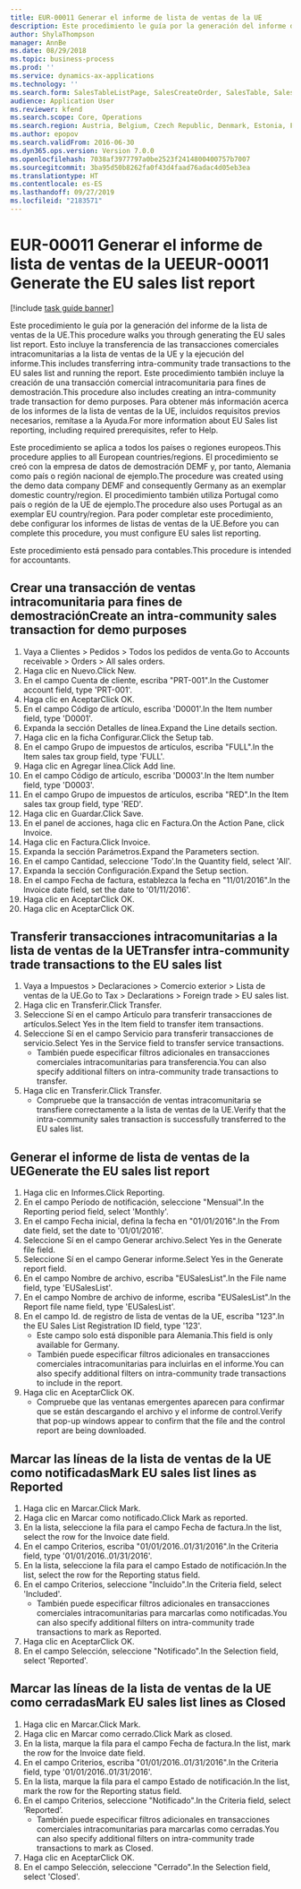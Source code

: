 ```yaml
---
title: EUR-00011 Generar el informe de lista de ventas de la UE
description: Este procedimiento le guía por la generación del informe de la lista de ventas de la UE.
author: ShylaThompson
manager: AnnBe
ms.date: 08/29/2018
ms.topic: business-process
ms.prod: ''
ms.service: dynamics-ax-applications
ms.technology: ''
ms.search.form: SalesTableListPage, SalesCreateOrder, SalesTable, SalesEditLines,  EUSalesList, EUSalesListSelection, SysQueryForm, SysLookup
audience: Application User
ms.reviewer: kfend
ms.search.scope: Core, Operations
ms.search.region: Austria, Belgium, Czech Republic, Denmark, Estonia, Finland, France, Germany, Hungary, Ireland, Italy, Latvia, Lithuania, Netherlands, Poland, Spain, Sweden, United Kingdom
ms.author: epopov
ms.search.validFrom: 2016-06-30
ms.dyn365.ops.version: Version 7.0.0
ms.openlocfilehash: 7038af3977797a0be2523f2414800400757b7007
ms.sourcegitcommit: 3ba95d50b8262fa0f43d4faad76adac4d05eb3ea
ms.translationtype: HT
ms.contentlocale: es-ES
ms.lasthandoff: 09/27/2019
ms.locfileid: "2183571"
---
```

# <a name="eur-00011-generate-the-eu-sales-list-report"></a><span data-ttu-id="798f0-103">EUR-00011 Generar el informe de lista de ventas de la UE</span><span class="sxs-lookup"><span data-stu-id="798f0-103">EUR-00011 Generate the EU sales list report</span></span>

[!include [task guide banner](../../includes/task-guide-banner.md)]

<span data-ttu-id="798f0-104">Este procedimiento le guía por la generación del informe de la lista de ventas de la UE.</span><span class="sxs-lookup"><span data-stu-id="798f0-104">This procedure walks you through generating the EU sales list report.</span></span> <span data-ttu-id="798f0-105">Esto incluye la transferencia de las transacciones comerciales intracomunitarias a la lista de ventas de la UE y la ejecución del informe.</span><span class="sxs-lookup"><span data-stu-id="798f0-105">This includes transferring intra-community trade transactions to the EU sales list and running the report.</span></span> <span data-ttu-id="798f0-106">Este procedimiento también incluye la creación de una transacción comercial intracomunitaria para fines de demostración.</span><span class="sxs-lookup"><span data-stu-id="798f0-106">This procedure also includes creating an intra-community trade transaction for demo purposes.</span></span> <span data-ttu-id="798f0-107">Para obtener más información acerca de los informes de la lista de ventas de la UE, incluidos requisitos previos necesarios, remítase a la Ayuda.</span><span class="sxs-lookup"><span data-stu-id="798f0-107">For more information about EU Sales list reporting, including required prerequisites, refer to Help.</span></span>

<span data-ttu-id="798f0-108">Este procedimiento se aplica a todos los países o regiones europeos.</span><span class="sxs-lookup"><span data-stu-id="798f0-108">This procedure applies to all European countries/regions.</span></span> <span data-ttu-id="798f0-109">El procedimiento se creó con la empresa de datos de demostración DEMF y, por tanto, Alemania como país o región nacional de ejemplo.</span><span class="sxs-lookup"><span data-stu-id="798f0-109">The procedure was created using the demo data company DEMF and consequently Germany as an exemplar domestic country/region.</span></span> <span data-ttu-id="798f0-110">El procedimiento también utiliza Portugal como país o región de la UE de ejemplo.</span><span class="sxs-lookup"><span data-stu-id="798f0-110">The procedure also uses Portugal as an exemplar EU country/region.</span></span> <span data-ttu-id="798f0-111">Para poder completar este procedimiento, debe configurar los informes de listas de ventas de la UE.</span><span class="sxs-lookup"><span data-stu-id="798f0-111">Before you can complete this procedure, you must configure EU sales list reporting.</span></span>

<span data-ttu-id="798f0-112">Este procedimiento está pensado para contables.</span><span class="sxs-lookup"><span data-stu-id="798f0-112">This procedure is intended for accountants.</span></span>


## <a name="create-an-intra-community-sales-transaction-for-demo-purposes"></a><span data-ttu-id="798f0-113">Crear una transacción de ventas intracomunitaria para fines de demostración</span><span class="sxs-lookup"><span data-stu-id="798f0-113">Create an intra-community sales transaction for demo purposes</span></span>
1. <span data-ttu-id="798f0-114">Vaya a Clientes > Pedidos > Todos los pedidos de venta.</span><span class="sxs-lookup"><span data-stu-id="798f0-114">Go to Accounts receivable > Orders > All sales orders.</span></span>
2. <span data-ttu-id="798f0-115">Haga clic en Nuevo.</span><span class="sxs-lookup"><span data-stu-id="798f0-115">Click New.</span></span>
3. <span data-ttu-id="798f0-116">En el campo Cuenta de cliente, escriba "PRT-001".</span><span class="sxs-lookup"><span data-stu-id="798f0-116">In the Customer account field, type 'PRT-001'.</span></span>
4. <span data-ttu-id="798f0-117">Haga clic en Aceptar</span><span class="sxs-lookup"><span data-stu-id="798f0-117">Click OK.</span></span>
5. <span data-ttu-id="798f0-118">En el campo Código de artículo, escriba 'D0001'.</span><span class="sxs-lookup"><span data-stu-id="798f0-118">In the Item number field, type 'D0001'.</span></span>
6. <span data-ttu-id="798f0-119">Expanda la sección Detalles de línea.</span><span class="sxs-lookup"><span data-stu-id="798f0-119">Expand the Line details section.</span></span>
7. <span data-ttu-id="798f0-120">Haga clic en la ficha Configurar.</span><span class="sxs-lookup"><span data-stu-id="798f0-120">Click the Setup tab.</span></span>
8. <span data-ttu-id="798f0-121">En el campo Grupo de impuestos de artículos, escriba "FULL".</span><span class="sxs-lookup"><span data-stu-id="798f0-121">In the Item sales tax group field, type 'FULL'.</span></span>
9. <span data-ttu-id="798f0-122">Haga clic en Agregar línea.</span><span class="sxs-lookup"><span data-stu-id="798f0-122">Click Add line.</span></span>
10. <span data-ttu-id="798f0-123">En el campo Código de artículo, escriba 'D0003'.</span><span class="sxs-lookup"><span data-stu-id="798f0-123">In the Item number field, type 'D0003'.</span></span>
11. <span data-ttu-id="798f0-124">En el campo Grupo de impuestos de artículos, escriba "RED".</span><span class="sxs-lookup"><span data-stu-id="798f0-124">In the Item sales tax group field, type 'RED'.</span></span>
12. <span data-ttu-id="798f0-125">Haga clic en Guardar.</span><span class="sxs-lookup"><span data-stu-id="798f0-125">Click Save.</span></span>
13. <span data-ttu-id="798f0-126">En el panel de acciones, haga clic en Factura.</span><span class="sxs-lookup"><span data-stu-id="798f0-126">On the Action Pane, click Invoice.</span></span>
14. <span data-ttu-id="798f0-127">Haga clic en Factura.</span><span class="sxs-lookup"><span data-stu-id="798f0-127">Click Invoice.</span></span>
15. <span data-ttu-id="798f0-128">Expanda la sección Parámetros.</span><span class="sxs-lookup"><span data-stu-id="798f0-128">Expand the Parameters section.</span></span>
16. <span data-ttu-id="798f0-129">En el campo Cantidad, seleccione 'Todo'.</span><span class="sxs-lookup"><span data-stu-id="798f0-129">In the Quantity field, select 'All'.</span></span>
17. <span data-ttu-id="798f0-130">Expanda la sección Configuración.</span><span class="sxs-lookup"><span data-stu-id="798f0-130">Expand the Setup section.</span></span>
18. <span data-ttu-id="798f0-131">En el campo Fecha de factura, establezca la fecha en "11/01/2016".</span><span class="sxs-lookup"><span data-stu-id="798f0-131">In the Invoice date field, set the date to '01/11/2016'.</span></span>
19. <span data-ttu-id="798f0-132">Haga clic en Aceptar</span><span class="sxs-lookup"><span data-stu-id="798f0-132">Click OK.</span></span>
20. <span data-ttu-id="798f0-133">Haga clic en Aceptar</span><span class="sxs-lookup"><span data-stu-id="798f0-133">Click OK.</span></span>

## <a name="transfer-intra-community-trade-transactions-to-the-eu-sales-list"></a><span data-ttu-id="798f0-134">Transferir transacciones intracomunitarias a la lista de ventas de la UE</span><span class="sxs-lookup"><span data-stu-id="798f0-134">Transfer intra-community trade transactions to the EU sales list</span></span>
1. <span data-ttu-id="798f0-135">Vaya a Impuestos > Declaraciones > Comercio exterior > Lista de ventas de la UE.</span><span class="sxs-lookup"><span data-stu-id="798f0-135">Go to Tax > Declarations > Foreign trade > EU sales list.</span></span>
2. <span data-ttu-id="798f0-136">Haga clic en Transferir.</span><span class="sxs-lookup"><span data-stu-id="798f0-136">Click Transfer.</span></span>
3. <span data-ttu-id="798f0-137">Seleccione Sí en el campo Artículo para transferir transacciones de artículos.</span><span class="sxs-lookup"><span data-stu-id="798f0-137">Select Yes in the Item field to transfer item transactions.</span></span>
4. <span data-ttu-id="798f0-138">Seleccione Sí en el campo Servicio para transferir transacciones de servicio.</span><span class="sxs-lookup"><span data-stu-id="798f0-138">Select Yes in the Service field to transfer service transactions.</span></span>
    * <span data-ttu-id="798f0-139">También puede especificar filtros adicionales en transacciones comerciales intracomunitarias para transferencia.</span><span class="sxs-lookup"><span data-stu-id="798f0-139">You can also specify additional filters on intra-community trade transactions to transfer.</span></span>  
5. <span data-ttu-id="798f0-140">Haga clic en Transferir.</span><span class="sxs-lookup"><span data-stu-id="798f0-140">Click Transfer.</span></span>
    * <span data-ttu-id="798f0-141">Compruebe que la transacción de ventas intracomunitaria se transfiere correctamente a la lista de ventas de la UE.</span><span class="sxs-lookup"><span data-stu-id="798f0-141">Verify that the intra-community sales transaction is successfully transferred to the EU sales list.</span></span>  

## <a name="generate-the-eu-sales-list-report"></a><span data-ttu-id="798f0-142"> Generar el informe de lista de ventas de la UE</span><span class="sxs-lookup"><span data-stu-id="798f0-142">Generate the EU sales list report</span></span>
1. <span data-ttu-id="798f0-143">Haga clic en Informes.</span><span class="sxs-lookup"><span data-stu-id="798f0-143">Click Reporting.</span></span>
2. <span data-ttu-id="798f0-144">En el campo Período de notificación, seleccione "Mensual".</span><span class="sxs-lookup"><span data-stu-id="798f0-144">In the Reporting period field, select 'Monthly'.</span></span>
3. <span data-ttu-id="798f0-145">En el campo Fecha inicial, defina la fecha en "01/01/2016".</span><span class="sxs-lookup"><span data-stu-id="798f0-145">In the From date field, set the date to '01/01/2016'.</span></span>
4. <span data-ttu-id="798f0-146">Seleccione Sí en el campo Generar archivo.</span><span class="sxs-lookup"><span data-stu-id="798f0-146">Select Yes in the Generate file field.</span></span>
5. <span data-ttu-id="798f0-147">Seleccione Sí en el campo Generar informe.</span><span class="sxs-lookup"><span data-stu-id="798f0-147">Select Yes in the Generate report field.</span></span>
6. <span data-ttu-id="798f0-148">En el campo Nombre de archivo, escriba "EUSalesList".</span><span class="sxs-lookup"><span data-stu-id="798f0-148">In the File name field, type 'EUSalesList'.</span></span>
7. <span data-ttu-id="798f0-149">En el campo Nombre de archivo de informe, escriba "EUSalesList".</span><span class="sxs-lookup"><span data-stu-id="798f0-149">In the Report file name field, type 'EUSalesList'.</span></span>
8. <span data-ttu-id="798f0-150">En el campo Id. de registro de lista de ventas de la UE, escriba "123".</span><span class="sxs-lookup"><span data-stu-id="798f0-150">In the EU Sales List Registration ID field, type '123'.</span></span>
    * <span data-ttu-id="798f0-151">Este campo solo está disponible para Alemania.</span><span class="sxs-lookup"><span data-stu-id="798f0-151">This field is only available for Germany.</span></span>  
    * <span data-ttu-id="798f0-152">También puede especificar filtros adicionales en transacciones comerciales intracomunitarias para incluirlas en el informe.</span><span class="sxs-lookup"><span data-stu-id="798f0-152">You can also specify additional filters on intra-community trade transactions to include in the report.</span></span>  
9. <span data-ttu-id="798f0-153">Haga clic en Aceptar</span><span class="sxs-lookup"><span data-stu-id="798f0-153">Click OK.</span></span>
    * <span data-ttu-id="798f0-154">Compruebe que las ventanas emergentes aparecen para confirmar que se están descargando el archivo y el informe de control.</span><span class="sxs-lookup"><span data-stu-id="798f0-154">Verify that pop-up windows appear to confirm that the file and the control report are being downloaded.</span></span>  

## <a name="mark-eu-sales-list-lines-as-reported"></a><span data-ttu-id="798f0-155">Marcar las líneas de la lista de ventas de la UE como notificadas</span><span class="sxs-lookup"><span data-stu-id="798f0-155">Mark EU sales list lines as Reported</span></span>
1. <span data-ttu-id="798f0-156">Haga clic en Marcar.</span><span class="sxs-lookup"><span data-stu-id="798f0-156">Click Mark.</span></span>
2. <span data-ttu-id="798f0-157">Haga clic en Marcar como notificado.</span><span class="sxs-lookup"><span data-stu-id="798f0-157">Click Mark as reported.</span></span>
3. <span data-ttu-id="798f0-158">En la lista, seleccione la fila para el campo Fecha de factura.</span><span class="sxs-lookup"><span data-stu-id="798f0-158">In the list, select the row for the Invoice date field.</span></span>
4. <span data-ttu-id="798f0-159">En el campo Criterios, escriba "01/01/2016..01/31/2016".</span><span class="sxs-lookup"><span data-stu-id="798f0-159">In the Criteria field, type '01/01/2016..01/31/2016'.</span></span>
5. <span data-ttu-id="798f0-160">En la lista, seleccione la fila para el campo Estado de notificación.</span><span class="sxs-lookup"><span data-stu-id="798f0-160">In the list, select the row for the Reporting status field.</span></span>
6. <span data-ttu-id="798f0-161">En el campo Criterios, seleccione "Incluido".</span><span class="sxs-lookup"><span data-stu-id="798f0-161">In the Criteria field, select 'Included'.</span></span>
    * <span data-ttu-id="798f0-162">También puede especificar filtros adicionales en transacciones comerciales intracomunitarias para marcarlas como notificadas.</span><span class="sxs-lookup"><span data-stu-id="798f0-162">You can also specify additional filters on intra-community trade transactions to mark as Reported.</span></span>  
7. <span data-ttu-id="798f0-163">Haga clic en Aceptar</span><span class="sxs-lookup"><span data-stu-id="798f0-163">Click OK.</span></span>
8. <span data-ttu-id="798f0-164">En el campo Selección, seleccione "Notificado".</span><span class="sxs-lookup"><span data-stu-id="798f0-164">In the Selection field, select 'Reported'.</span></span>

## <a name="mark-eu-sales-list-lines-as-closed"></a><span data-ttu-id="798f0-165">Marcar las líneas de la lista de ventas de la UE como cerradas</span><span class="sxs-lookup"><span data-stu-id="798f0-165">Mark EU sales list lines as Closed</span></span>
1. <span data-ttu-id="798f0-166">Haga clic en Marcar.</span><span class="sxs-lookup"><span data-stu-id="798f0-166">Click Mark.</span></span>
2. <span data-ttu-id="798f0-167">Haga clic en Marcar como cerrado.</span><span class="sxs-lookup"><span data-stu-id="798f0-167">Click Mark as closed.</span></span>
3. <span data-ttu-id="798f0-168">En la lista, marque la fila para el campo Fecha de factura.</span><span class="sxs-lookup"><span data-stu-id="798f0-168">In the list, mark the row for the Invoice date field.</span></span>
4. <span data-ttu-id="798f0-169">En el campo Criterios, escriba "01/01/2016..01/31/2016".</span><span class="sxs-lookup"><span data-stu-id="798f0-169">In the Criteria field, type '01/01/2016..01/31/2016'.</span></span>
5. <span data-ttu-id="798f0-170">En la lista, marque la fila para el campo Estado de notificación.</span><span class="sxs-lookup"><span data-stu-id="798f0-170">In the list, mark the row for the Reporting status field.</span></span>
6. <span data-ttu-id="798f0-171">En el campo Criterios, seleccione "Notificado".</span><span class="sxs-lookup"><span data-stu-id="798f0-171">In the Criteria field, select ‘Reported’.</span></span>
    * <span data-ttu-id="798f0-172">También puede especificar filtros adicionales en transacciones comerciales intracomunitarias para marcarlas como cerradas.</span><span class="sxs-lookup"><span data-stu-id="798f0-172">You can also specify additional filters on intra-community trade transactions to mark as Closed.</span></span>  
7. <span data-ttu-id="798f0-173">Haga clic en Aceptar</span><span class="sxs-lookup"><span data-stu-id="798f0-173">Click OK.</span></span>
8. <span data-ttu-id="798f0-174">En el campo Selección, seleccione "Cerrado".</span><span class="sxs-lookup"><span data-stu-id="798f0-174">In the Selection field, select 'Closed'.</span></span>

